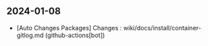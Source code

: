
## 2024-01-08
 * [Auto Changes Packages] Changes : wiki/docs/install/container-gitlog.md (github-actions[bot])
